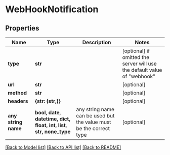 # WebHookNotification


## Properties
Name | Type | Description | Notes
------------ | ------------- | ------------- | -------------
**type** | **str** |  | [optional]  if omitted the server will use the default value of "webhook"
**url** | **str** |  | [optional] 
**method** | **str** |  | [optional] 
**headers** | **{str: (str,)}** |  | [optional] 
**any string name** | **bool, date, datetime, dict, float, int, list, str, none_type** | any string name can be used but the value must be the correct type | [optional]

[[Back to Model list]](../README.md#documentation-for-models) [[Back to API list]](../README.md#documentation-for-api-endpoints) [[Back to README]](../README.md)


